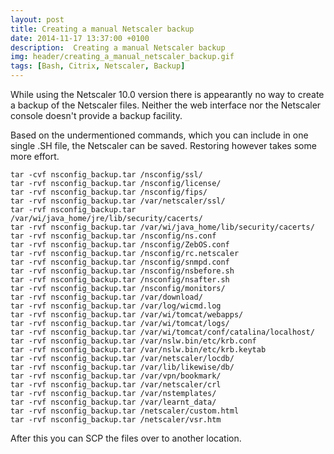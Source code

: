 ```yaml
---
layout: post
title: Creating a manual Netscaler backup
date: 2014-11-17 13:37:00 +0100
description:  Creating a manual Netscaler backup
img: header/creating_a_manual_netscaler_backup.gif
tags: [Bash, Citrix, Netscaler, Backup]
---
```

While using the Netscaler 10.0 version there is appearantly no way to create a backup of the Netscaler files. Neither the web interface nor the Netscaler console doesn't provide a backup facility.

Based on the undermentioned commands, which you can include in one single .SH file, the Netscaler can be saved. Restoring however takes some more effort.

    tar -cvf nsconfig_backup.tar /nsconfig/ssl/
    tar -rvf nsconfig_backup.tar /nsconfig/license/
    tar -rvf nsconfig_backup.tar /nsconfig/fips/
    tar -rvf nsconfig_backup.tar /var/netscaler/ssl/
    tar -rvf nsconfig_backup.tar /var/wi/java_home/jre/lib/security/cacerts/
    tar -rvf nsconfig_backup.tar /var/wi/java_home/lib/security/cacerts/
    tar -rvf nsconfig_backup.tar /nsconfig/ns.conf
    tar -rvf nsconfig_backup.tar /nsconfig/ZebOS.conf
    tar -rvf nsconfig_backup.tar /nsconfig/rc.netscaler
    tar -rvf nsconfig_backup.tar /nsconfig/snmpd.conf
    tar -rvf nsconfig_backup.tar /nsconfig/nsbefore.sh
    tar -rvf nsconfig_backup.tar /nsconfig/nsafter.sh
    tar -rvf nsconfig_backup.tar /nsconfig/monitors/
    tar -rvf nsconfig_backup.tar /var/download/
    tar -rvf nsconfig_backup.tar /var/log/wicmd.log
    tar -rvf nsconfig_backup.tar /var/wi/tomcat/webapps/
    tar -rvf nsconfig_backup.tar /var/wi/tomcat/logs/
    tar -rvf nsconfig_backup.tar /var/wi/tomcat/conf/catalina/localhost/
    tar -rvf nsconfig_backup.tar /var/nslw.bin/etc/krb.conf
    tar -rvf nsconfig_backup.tar /var/nslw.bin/etc/krb.keytab
    tar -rvf nsconfig_backup.tar /var/netscaler/locdb/
    tar -rvf nsconfig_backup.tar /var/lib/likewise/db/
    tar -rvf nsconfig_backup.tar /var/vpn/bookmark/
    tar -rvf nsconfig_backup.tar /var/netscaler/crl
    tar -rvf nsconfig_backup.tar /var/nstemplates/
    tar -rvf nsconfig_backup.tar /var/learnt_data/
    tar -rvf nsconfig_backup.tar /netscaler/custom.html
    tar -rvf nsconfig_backup.tar /netscaler/vsr.htm

After this you can SCP the files over to another location.